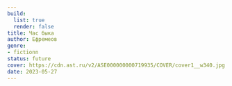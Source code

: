```yaml
---
build:
  list: true
  render: false
title: Час быка
author: Ефремеов
genre:
- fictionn
status: future
cover: https://cdn.ast.ru/v2/ASE000000000719935/COVER/cover1__w340.jpg
date: 2023-05-27
---
```


